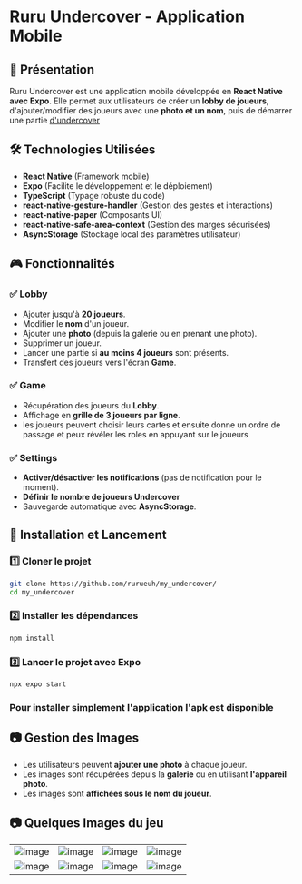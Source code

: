 # Ruru Undercover - Application Mobile

## 📌 Présentation
Ruru Undercover est une application mobile développée en **React Native avec Expo**. Elle permet aux utilisateurs de créer un **lobby de joueurs**, d'ajouter/modifier des joueurs avec une **photo et un nom**, puis de démarrer une partie [d'undercover](https://www.yanstarstudio.com/fr/undercover-how-to-play)

## 🛠️ Technologies Utilisées
- **React Native** (Framework mobile)
- **Expo** (Facilite le développement et le déploiement)
- **TypeScript** (Typage robuste du code)
- **react-native-gesture-handler** (Gestion des gestes et interactions)
- **react-native-paper** (Composants UI)
- **react-native-safe-area-context** (Gestion des marges sécurisées)
- **AsyncStorage** (Stockage local des paramètres utilisateur)

## 🎮 Fonctionnalités
### ✅ **Lobby**
- Ajouter jusqu'à **20 joueurs**.
- Modifier le **nom** d'un joueur.
- Ajouter une **photo** (depuis la galerie ou en prenant une photo).
- Supprimer un joueur.
- Lancer une partie si **au moins 4 joueurs** sont présents.
- Transfert des joueurs vers l'écran **Game**.

### ✅ **Game**
- Récupération des joueurs du **Lobby**.
- Affichage en **grille de 3 joueurs par ligne**.
- les joueurs peuvent choisir leurs cartes et ensuite donne un ordre de passage et peux révéler les roles en appuyant sur le joueurs

### ✅ **Settings**
- **Activer/désactiver les notifications** (pas de notification pour le moment).
- **Définir le nombre de joueurs Undercover**
- Sauvegarde automatique avec **AsyncStorage**.

## 🚀 Installation et Lancement
### 1️⃣ **Cloner le projet**
```sh
git clone https://github.com/rurueuh/my_undercover/
cd my_undercover
```

### 2️⃣ **Installer les dépendances**
```sh
npm install
```

### 3️⃣ **Lancer le projet avec Expo**
```sh
npx expo start
```

### **Pour installer simplement l'application l'apk est disponible**

## 📷 Gestion des Images


- Les utilisateurs peuvent **ajouter une photo** à chaque joueur.
- Les images sont récupérées depuis la **galerie** ou en utilisant **l'appareil photo**.
- Les images sont **affichées sous le nom du joueur**.


## 📷 Quelques Images du jeu
|      |  |       |  |
| ---      | ---       | ---       | ---       |
| ![image](https://github.com/user-attachments/assets/114b4613-6e87-408d-9d55-6198386ee43e) | ![image](https://github.com/user-attachments/assets/9fcd0cd2-4d5f-4eee-bf0f-dc1e91dd13fb) |![image](https://github.com/user-attachments/assets/c0f2a46b-b118-408d-b5ee-6b62ab7d9920) | ![image](https://github.com/user-attachments/assets/45b4d00f-7945-4abe-bf52-8ec1f21840c5) |
| ![image](https://github.com/user-attachments/assets/b9597458-c466-45d2-b289-76ccd811b0da)     | ![image](https://github.com/user-attachments/assets/02f7a916-0261-4c59-9bf9-a77d36f4f420)  | ![image](https://github.com/user-attachments/assets/3577d934-d756-4881-aa14-bf3861657e33) | ![image](https://github.com/user-attachments/assets/00709ab5-55a9-4b57-a3d2-d80fdec1eafa)  |








